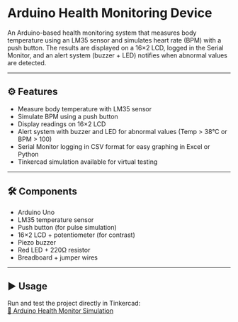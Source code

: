 # Arduino Health Monitoring Device

An Arduino-based health monitoring system that measures body temperature using an LM35 sensor and simulates heart rate (BPM) with a push button. The results are displayed on a 16×2 LCD, logged in the Serial Monitor, and an alert system (buzzer + LED) notifies when abnormal values are detected.

---

## ⚙️ Features
- Measure body temperature with LM35 sensor  
- Simulate BPM using a push button  
- Display readings on 16×2 LCD  
- Alert system with buzzer and LED for abnormal values (Temp > 38°C or BPM > 100)  
- Serial Monitor logging in CSV format for easy graphing in Excel or Python  
- Tinkercad simulation available for virtual testing  

---

## 🛠 Components
- Arduino Uno  
- LM35 temperature sensor  
- Push button (for pulse simulation)  
- 16×2 LCD + potentiometer (for contrast)  
- Piezo buzzer  
- Red LED + 220Ω resistor  
- Breadboard + jumper wires  

---

## ▶️ Usage
Run and test the project directly in Tinkercad:  
[🔗 Arduino Health Monitor Simulation](https://www.tinkercad.com/things/67KJe31Xc2Y-health-monitor-device?sharecode=U8fZo2YqBiZMBVjh-tUB_O1cb_Xs4QOgrW5cOOaIch0)



